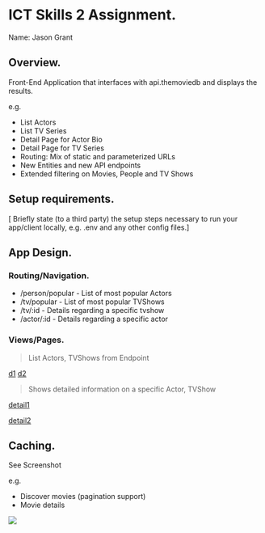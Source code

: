 
# ICT Skills 2 Assignment.

Name: Jason Grant

## Overview.

Front-End Application that interfaces with api.themoviedb and displays the results.

e.g. 
+ List Actors
+ List TV Series
+ Detail Page for Actor Bio
+ Detail Page for TV Series
+ Routing: Mix of static and parameterized URLs
+ New Entities and new API endpoints
+ Extended filtering on Movies, People and TV Shows

## Setup requirements.

[ Briefly state (to a third party) the setup steps necessary to run your app/client locally, e.g. .env and any other config files.]

## App Design.

### Routing/Navigation.

+ /person/popular - List of most popular Actors
+ /tv/popular - List of most popular TVShows
+ /tv/:id - Details regarding a specific tvshow
+ /actor/:id - Details regarding a specific actor

### Views/Pages.

>List Actors, TVShows from Endpoint

[d1](/public/assests/Actors.jpg)
[d2](/public/assests/TVShows.jpg)

>Shows detailed information on a specific Actor, TVShow

[detail1]

[detail2]

## Caching.

See Screenshot

e.g.
+ Discover movies (pagination support)
+ Movie details


![][caching]

[d1]: /public/assests/Actors.jpg
[d2]: /public/assests/TVShows.jpg
[detail1]: /public/assets/actor.jpg
[detail2]: /public/assets/tvShow.jpg
[caching]: /public/assets/caching.jpg

